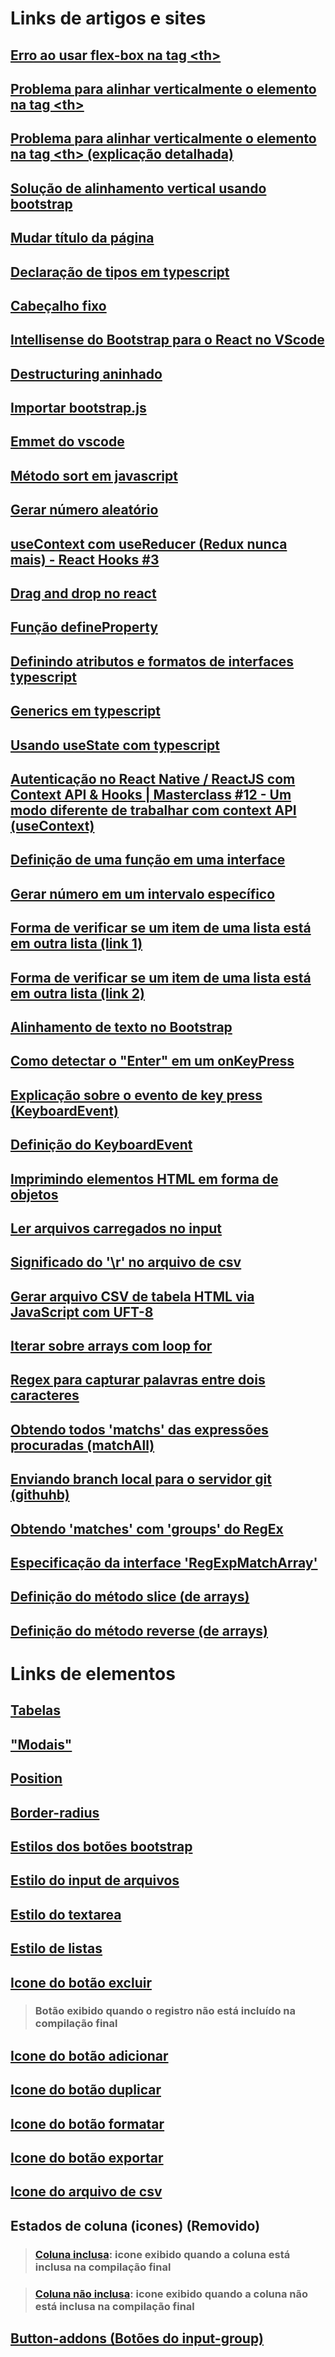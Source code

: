 # Links de artigos e sites

## [Erro ao usar flex-box na tag \<th\>](https://stackoverflow.com/questions/56685222/using-flexbox-on-table-header-th-elements "Página do Stack Overflow")

## [Problema para alinhar verticalmente o elemento na tag \<th\>](https://pt.stackoverflow.com/questions/261373/como-alinhando-conte%C3%BAdo-em-td "Página do Stack Overflow")
## [Problema para alinhar verticalmente o elemento na tag \<th\> (explicação detalhada)](http://www.fundacaobradesco.org.br/vv-apostilas/cursoHTML/Tabelas.html#:~:text=(valign)%3A%20Este%20atributo%20permite,%C3%A0%20parte%20inferior%20da%20c%C3%A9lula. "Página do Fundção Bradesco sobre tabelas")
## [Solução de alinhamento vertical usando bootstrap](https://getbootstrap.com/docs/4.0/utilities/vertical-align/#:~:text=span%20class%3D%22-,align%2Dmiddle,-%22%3Emiddle "Página do Bootstrap")

## [Mudar título da página](https://stackoverflow.com/questions/46160461/how-do-you-set-the-document-title-in-react "Página do Stack Overflow")

## [Declaração de tipos em typescript](https://www.treinaweb.com.br/blog/tipagem-no-typescript#:~:text=Um%20dos%20principais%20recursos%20que,number "Página do artigo sobre tipagem em typescript")

## [Cabeçalho fixo](https://stackoverflow.com/questions/21168521/table-fixed-header-and-scrollable-body#:~:text=Fixed%20table%20head%20%2D%20CSS%2Donly "Página do Stack Overflow sobre cabeçalho fixo")

## [Intellisense do Bootstrap para o React no VScode](https://github.com/microsoft/vscode/issues/15568#:~:text=Closing%20as%20extension%20candidate. "Resolução do problema de autocomplete/snippet/intellisense")

## [Destructuring aninhado](https://stackoverflow.com/questions/50999968/es6-double-destructure#:~:text=This%20is%20called%20nested%20destructuring%20and%20its%20very%20useful%20in%20many%20situations "Página para explicação do tema no Stack Overflow")

## [Importar bootstrap.js](https://stackoverflow.com/questions/43722322/how-to-insert-bootstrap-js-to-react-app#:~:text=You%20can%20just%20install%20Bootstrap%20and%20jQuery%20via%20npm/yarn%3A "Página do Stack Overflow sobre como importar bootstrap.js")

## [Emmet do vscode](https://dev.to/raaynaldo/speed-up-code-your-html-using-emmet-in-vscode-nesting-operators-201o#:~:text=%225%22%3E-,Inner%20Text,-%7B%7D%20%3D%3E%20%7Btext%7D "Página com algumas definições do emmet do vscode")

## [Método sort em javascript](https://pt.stackoverflow.com/questions/46600/como-ordenar-uma-array-de-objetos-com-array-sort#:~:text=28-,O%20m%C3%A9todo%20sort,-aceita%20como%20par%C3%A2metro "Página do Stack Overflow com a exemplificação de código")

## [Gerar número aleatório](https://www.w3schools.com/js/js_random.asp#:~:text=Returns%20a%20random%20integer%20from%200%20to%209 "Página do w3school com a exemplificação de como gerar um número inteiro aleatoriamente")

## [useContext com useReducer (Redux nunca mais) - React Hooks #3](https://www.youtube.com/watch?v=1FecGab9eDg "Página do youtube sobre como compartilhar estados (states) e outras informações entre elementos")

## [Drag and drop no react](https://www.youtube.com/watch?v=CYKDtVZr_Jw "Página do youtube com o vídeo exemplificando como fazer 'drag and drop' no react")

## [Função defineProperty](https://developer.mozilla.org/pt-BR/docs/Web/JavaScript/Reference/Global_Objects/Object/defineProperty#descri%C3%A7%C3%A3o "Página da mozilla exemplificando e detalhando o usu da função defineProperty para inserir atributos dinamicamente em objetos javascript")

## [Definindo atributos e formatos de interfaces typescript](https://stackoverflow.com/questions/12710905/how-do-i-dynamically-assign-properties-to-an-object-in-typescript#:~:text=936-,Index%20types,-It%20is%20possible "Página do Stack Overflow com exemplificação da definição de interfaces typescript")

## [Generics em typescript](https://www.youtube.com/watch?v=iGn5iVBk3c8 "Página do youtube com exemplos de caso de uso de generics")

## [Usando useState com typescript](https://www.youtube.com/watch?v=m38MANQfjvo "Página do youtube com o vídeo exemplificando o uso do Hook useState em typescript")

## [Autenticação no React Native / ReactJS com Context API & Hooks | Masterclass #12 - Um modo diferente de trabalhar com context API (useContext)](https://www.youtube.com/watch?v=KISMYYXSIX8&t=3546s "Página do youtube com o vídeo exemplificando o uso do Hook useContext em typescript criando um elemento de provider")

## [Definição de uma função em uma interface](https://www.typescriptlang.org/docs/handbook/2/functions.html#function-type-expressions "Página do typescript especificando como declarar um função em uma interface")

## [Gerar número em um intervalo específico](https://www.delftstack.com/pt/howto/javascript/range-in-javascript/#:~:text=Se%20voc%C3%AA%20n%C3%A3o%20quiser%20que%20seu%20intervalo%20comece%20em%20zero%2C%20voc%C3%AA%20pode%20especificar%20os%20n%C3%BAmeros%20inicial%20e%20final%20da%20seguinte%20maneira. "Página do delftstack exemplificando a implementação de código")

## [Forma de verificar se um item de uma lista está em outra lista (link 1)](https://pt.stackoverflow.com/questions/303188/como-verificar-se-elementos-de-um-array-est%C3%A1-contido-em-outro-array-jquery#:~:text=2-,Como%20fiz%3A,-1%20%2D%20Percorri%20um "Página do Stack Overflow com a solução proposta")
## [Forma de verificar se um item de uma lista está em outra lista (link 2)](https://www.horadecodar.com.br/2021/11/11/verificar-se-um-array-contem-o-elemento-de-outro-array-em-javascript/ "Página do 'hora de codar' para a solução proposta")

## [Alinhamento de texto no Bootstrap](https://getbootstrap.com/docs/5.2/utilities/text/#text-alignment "Página do Bootstrap para a especificação de como alinhar textos")

## [Como detectar o "Enter" em um onKeyPress](https://stackoverflow.com/questions/27827234/how-to-handle-the-onkeypress-event-in-reactjs#:~:text=React%200.14.7%2C%20use-,onKeyPress,-and%20event.key "Página do Stack Overflow com o exemplo de detecção do 'Enter'")

## [Explicação sobre o evento de key press (KeyboardEvent)](https://felixgerschau.com/react-typescript-onkeypress-event-type/ "Página do felixgerschau com explicação sobre qual é o tipo do evento disparado pela trigger onKeyPress")
## [Definição do KeyboardEvent](https://developer.mozilla.org/pt-BR/docs/Web/API/KeyboardEvent "Página da mozilla com especificação do tipo (interface) KeyboardEvent")

## [Imprimindo elementos HTML em forma de objetos](https://www.techiedelight.com/pt/print-contents-object-javascript/#:~:text=Imprimindo%20um%20objeto%20usando%20o,stringify()%20m%C3%A9todo. "Página do techiedelight para a exemplificação da solução")

## [Ler arquivos carregados no input](https://www.delftstack.com/pt/howto/javascript/read-text-file-in-javascript/#:~:text=let%20text%20%3D-,await%20file.text(),-%3B%0A%20%20%20%20%20%20%20%20document. "Página para o delfstack com a exemplificação da solução")

## [Significado do '\r' no arquivo de csv](https://pt.stackoverflow.com/questions/146048/qual-%C3%A9-a-diferen%C3%A7a-entre-n-e-r-n-caracteres-especiais-para-quebra-de-linh#:~:text=O%20%5Cr%20significa%20%22carriage%20return,seja%20%22retorno%20de%20carro%22. "Página para Stack Overflow com a explicação")

## [Gerar arquivo CSV de tabela HTML via JavaScript com UFT-8](https://pt.stackoverflow.com/questions/547812/gerar-arquivo-csv-de-tabela-html-via-javascript-com-uft-8#:~:text=Gerar%20arquivo%20CSV%20de%20tabela%20HTML%20via%20JavaScript%20com%20UFT%2D8 "Página para o Stack Overflow com o exemplo de código")

## [Iterar sobre arrays com loop for](https://developer.mozilla.org/pt-BR/docs/Web/JavaScript/Reference/Statements/for...of "Página da mozilla explicando e exemlpificando")

## [Regex para capturar palavras entre dois caracteres](https://pt.stackoverflow.com/questions/312803/regex-para-capturar-palavras-entre-dois-caracteres/312815#312815 "Página do Stack Overflow com o exemplo de código")

## [Obtendo todos 'matchs' das expressões procuradas (matchAll)](https://developer.mozilla.org/pt-BR/docs/Web/JavaScript/Reference/Global_Objects/String/matchAll#:~:text=Array.from(str.matchAll(regexp)%2C%20m%20%3D%3E%20m%5B0%5D)%3B "Página da mozilla com a definição do método 'matchAll'")

## [Enviando branch local para o servidor git (githuhb)](https://www.treinaweb.com.br/blog/comandos-do-git-que-voce-precisa-conhecer-parte-2-repositorios-remotos#:~:text=Ao%20enviar%20o%20seu%20c%C3%B3digo,o%20nome%20da%20nova%20branch.&text=Ap%C3%B3s%20a%20branch%20remota%20estar,poder%C3%A1%20executar%20simplesmente%20%24%20git%20push%20. "Página do treinaweb exemplificando como enviar branch local para o servidor")

## [Obtendo 'matches' com 'groups' do RegEx](https://stackoverflow.com/questions/432493/how-do-you-access-the-matched-groups-in-a-javascript-regular-expression#:~:text=You%20can%20access%20capturing%20groups%20like%20this%3A "Página do Stack Overflow com exemplo de aplicação")

## [Especificação da interface 'RegExpMatchArray'](https://microsoft.github.io/PowerBI-JavaScript/interfaces/_node_modules_typedoc_node_modules_typescript_lib_lib_es5_d_.regexpmatcharray.html "Página da Microsoft com a especificação da interface 'RegExpMatchArray'")

## [Definição do método slice (de arrays)](https://developer.mozilla.org/pt-BR/docs/Web/JavaScript/Reference/Global_Objects/Array/slice "Página da mozilla com com a definição do método 'slice'")

## [Definição do método reverse (de arrays)](https://developer.mozilla.org/pt-BR/docs/Web/JavaScript/Reference/Global_Objects/Array/reverse "Página da mozilla com com a definição do método 'reverse'")

# Links de elementos

## [Tabelas](https://getbootstrap.com/docs/5.2/content/tables/ "Página de especificação das tabelas.")

## ["Modais"](https://getbootstrap.com/docs/5.2/components/modal/ "Página de especificação das modais")

## [Position](https://getbootstrap.com/docs/5.0/utilities/position/ "Página bootstrap sobre posicionamento")

## [Border-radius](https://getbootstrap.com/docs/5.0/utilities/borders/#border-radius "Página bootstrap sobre border-radius")

## [Estilos dos botões bootstrap](https://getbootstrap.com/docs/5.2/components/buttons/#outline-buttons "Página de especificação dos botões.")

## [Estilo do input de arquivos](https://getbootstrap.com/docs/5.0/forms/form-control/#:~:text=File%20input-,Default%20file%20input%20example,-Escolher%20arquivo "Link direto para a definição do elemento")

## [Estilo do textarea](https://getbootstrap.com/docs/5.0/forms/form-control/#:~:text=name%40example.com-,Example%20textarea,-Copy "Link direto para a definição do elemento")

## [Estilo de listas](https://getbootstrap.com/docs/5.2/components/list-group/#checkboxes-and-radios "Página do bootstrap para a definição do elemento lista, com checkboxes e radio")

## [Icone do botão excluir](https://icons.getbootstrap.com/icons/x-circle-fill/ "Página do icone de excluir.")
> ### Botão exibido quando o registro não está incluído na compilação final

## [Icone do botão adicionar](https://icons.getbootstrap.com/icons/plus-circle/ "Página do icone de formatar.")

## [Icone do botão duplicar](https://icons.getbootstrap.com/icons/front/ "Página do icone de duplicar.")

## [Icone do botão formatar](https://icons.getbootstrap.com/icons/pencil-square/ "Página do icone de formatar.")

## [Icone do botão exportar](https://icons.getbootstrap.com/icons/box-arrow-right/ "Página do icone de exportars.")

## [Icone do arquivo de csv](https://icons.getbootstrap.com/icons/filetype-csv/ "Página do icone de csv.")

## Estados de coluna (icones) (Removido)
> ### [Coluna inclusa](https://icons.getbootstrap.com/icons/dash-square/ "Página para o icone de coluna inclusa."): icone exibido quando a coluna está inclusa na compilação final

> ### [Coluna não inclusa](https://icons.getbootstrap.com/icons/plus-square/ "Página para o icone de coluna não inclusa."): icone exibido quando a coluna não está inclusa na compilação final

## [Button-addons (Botões do input-group)](https://getbootstrap.com/docs/5.2/forms/input-group/#button-addons "Página do bootstrap para a definição de buttons-addons")